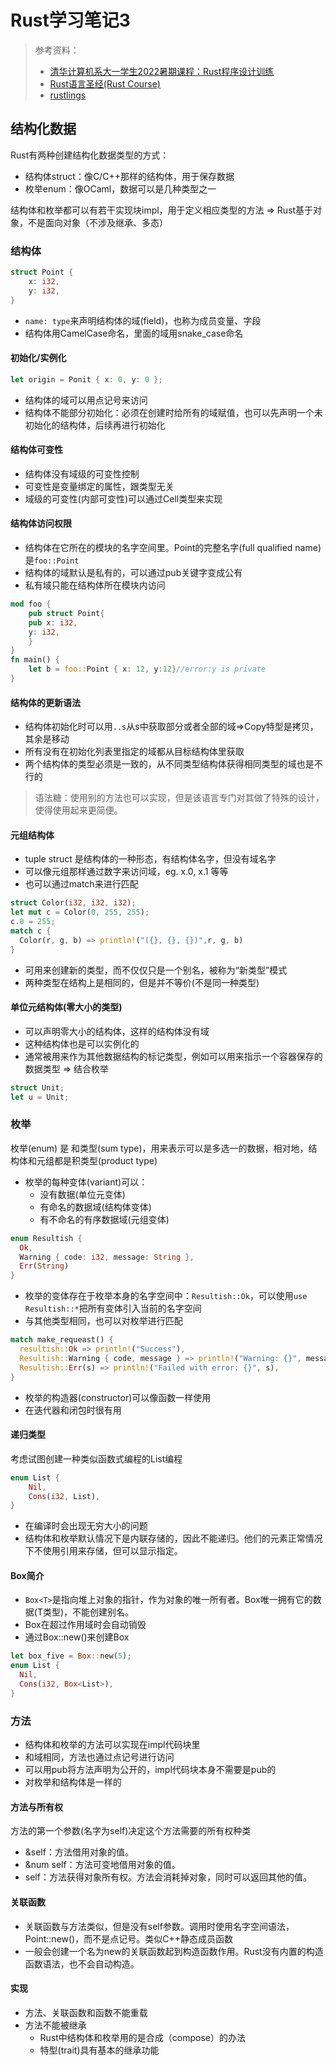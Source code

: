 # Rust学习笔记3

> 参考资料：
>
> - [清华计算机系大一学生2022暑期课程：Rust程序设计训练](https://lab.cs.tsinghua.edu.cn/rust/)
> - [Rust语言圣经(Rust Course)](https://course.rs/about-book.html)
> - [rustlings](https://github.com/rust-lang/rustlings)
>

## 结构化数据

Rust有两种创建结构化数据类型的方式：

- 结构体struct：像C/C++那样的结构体，用于保存数据
- 枚举enum：像OCaml，数据可以是几种类型之一

结构体和枚举都可以有若干实现块impl，用于定义相应类型的方法 => Rust基于对象，不是面向对象（不涉及继承、多态）

### 结构体

```rust
struct Point {
	x: i32,
	y: i32,
}
```

- `name: type`来声明结构体的域(field)，也称为成员变量、字段
- 结构体用CamelCase命名，里面的域用snake_case命名

#### 初始化/实例化

```rust
let origin = Ponit { x: 0, y: 0 };
```

- 结构体的域可以用点记号来访问
- 结构体不能部分初始化：必须在创建时给所有的域赋值，也可以先声明一个未初始化的结构体，后续再进行初始化

#### 结构体可变性

- 结构体没有域级的可变性控制
- 可变性是变量绑定的属性，跟类型无关
- 域级的可变性(内部可变性)可以通过Cell类型来实现

#### 结构体访问权限

- 结构体在它所在的模块的名字空间里。Point的完整名字(full qualified name)是`foo::Point`
- 结构体的域默认是私有的，可以通过pub关键字变成公有
- 私有域只能在结构体所在模块内访问

```rust
mod foo {
	pub struct Point{
    pub x: i32,
    y: i32,
	}
}
fn main() {
	let b = foo::Point { x: 12, y:12}//error:y is private
}
```

#### 结构体的更新语法

- 结构体初始化时可以用`..s`从s中获取部分或者全部的域=>Copy特型是拷贝，其余是移动
- 所有没有在初始化列表里指定的域都从目标结构体里获取
- 两个结构体的类型必须是一致的，从不同类型结构体获得相同类型的域也是不行的

> 语法糖：使用别的方法也可以实现，但是该语言专门对其做了特殊的设计，使得使用起来更简便。

#### 元组结构体

- tuple struct 是结构体的一种形态，有结构体名字，但没有域名字
- 可以像元组那样通过数字来访问域，eg. x.0, x.1 等等
- 也可以通过match来进行匹配

```rust
struct Color(i32, i32, i32);
let mut c = Color(0, 255, 255);
c.0 = 255;
match c {
  Color(r, g, b) => println!("({}, {}, {})",r, g, b)
}
```

- 可用来创建新的类型，而不仅仅只是一个别名，被称为“新类型”模式
- 两种类型在结构上是相同的，但是并不等价(不是同一种类型)

#### 单位元结构体(零大小的类型)

- 可以声明零大小的结构体，这样的结构体没有域
- 这种结构体也是可以实例化的
- 通常被用来作为其他数据结构的标记类型，例如可以用来指示一个容器保存的数据类型 => 结合枚举

```rust
struct Unit;
let u = Unit;
```

### 枚举

枚举(enum) 是 和类型(sum type)，用来表示可以是多选一的数据，相对地，结构体和元组都是积类型(product type)

- 枚举的每种变体(variant)可以：
  - 没有数据(单位元变体)
  - 有命名的数据域(结构体变体)
  - 有不命名的有序数据域(元组变体)

```rust
enum Resultish {
  Ok,
  Warning { code: i32, message: String },
  Err(String)
}
```

- 枚举的变体存在于枚举本身的名字空间中：`Resultish::Ok`，可以使用`use Resultish::*`把所有变体引入当前的名字空间
- 与其他类型相同，也可以对枚举进行匹配

```rust
match make_requeast() {
  resultish::Ok => println!("Success"),
  Resultish::Warning { code, message } => println!("Warning: {}", message),
  Resultish::Err(s) => println!("Failed with error: {}", s),
}
```

- 枚举的构造器(constructor)可以像函数一样使用
- 在迭代器和闭包时很有用

#### 递归类型

考虑试图创建一种类似函数式编程的List编程

```rust
enum List {
	Nil,
	Cons(i32, List),
}
```

- 在编译时会出现无穷大小的问题
- 结构体和枚举默认情况下是内联存储的，因此不能递归。他们的元素正常情况下不使用引用来存储，但可以显示指定。

#### Box简介

- `Box<T>`是指向堆上对象的指针，作为对象的唯一所有者。Box唯一拥有它的数据(T类型)，不能创建别名。
- Box在超过作用域时会自动销毁
- 通过Box::new()来创建Box

```rust
let box_five = Box::new(5);
enum List {
  Nil,
  Cons(i32, Box<List>),
}
```

### 方法

- 结构体和枚举的方法可以实现在impl代码块里
- 和域相同，方法也通过点记号进行访问
- 可以用pub将方法声明为公开的，impl代码块本身不需要是pub的
- 对枚举和结构体是一样的

#### 方法与所有权

方法的第一个参数(名字为self)决定这个方法需要的所有权种类

- &self：方法借用对象的值。
- &num self：方法可变地借用对象的值。
- self：方法获得对象所有权。方法会消耗掉对象，同时可以返回其他的值。

#### 关联函数

- 关联函数与方法类似，但是没有self参数。调用时使用名字空间语法，Point::new()，而不是点记号。类似C++静态成员函数
- 一般会创建一个名为new的关联函数起到构造函数作用。Rust没有内置的构造函数语法，也不会自动构造。

#### 实现

- 方法、关联函数和函数不能重载
- 方法不能被继承
  - Rust中结构体和枚举用的是合成（compose）的办法
  - 特型(trait)具有基本的继承功能